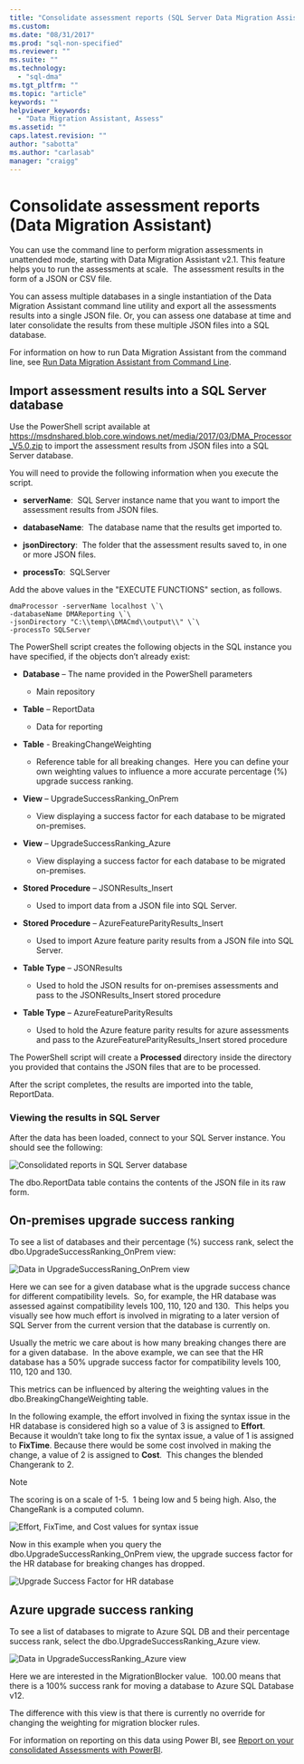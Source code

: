 ```yaml
---
title: "Consolidate assessment reports (SQL Server Data Migration Assistant) | Microsoft Docs"
ms.custom: 
ms.date: "08/31/2017"
ms.prod: "sql-non-specified"
ms.reviewer: ""
ms.suite: ""
ms.technology: 
  - "sql-dma"
ms.tgt_pltfrm: ""
ms.topic: "article"
keywords: ""
helpviewer_keywords: 
  - "Data Migration Assistant, Assess"
ms.assetid: ""
caps.latest.revision: ""
author: "sabotta"
ms.author: "carlasab"
manager: "craigg"
---
```


# Consolidate assessment reports (Data Migration Assistant)

You can use the command line to perform migration assessments in unattended mode, starting with Data Migration Assistant v2.1. This feature helps you to run the assessments at scale.  The assessment results in the form of a JSON or CSV file.

You can assess multiple databases in a single instantiation of the Data Migration Assistant command line utility and export all the assessments results into a single JSON file. Or, you can assess one database at time and later consolidate the results from these multiple JSON files into a SQL database.

For information on how to run Data Migration Assistant from the command line, see [Run Data Migration Assistant from Command Line](../dma/dma-commandline.md). 


## Import assessment results into a SQL Server database

Use the PowerShell script available at https://msdnshared.blob.core.windows.net/media/2017/03/DMA_Processor_V5.0.zip to import the assessment results from JSON files into a SQL Server database.

You will need to provide the following information when you execute the script. 

- **serverName**:  SQL Server instance name that you want to import the assessment results from JSON files.

- **databaseName**:  The database name that the results get imported to.

- **jsonDirectory**:  The folder that the assessment results saved to, in one or more JSON files.

- **processTo**:  SQLServer

Add the above values in the
"EXECUTE FUNCTIONS" section, as follows.

```
dmaProcessor -serverName localhost \`\
-databaseName DMAReporting \`\
-jsonDirectory "C:\\temp\\DMACmd\\output\\" \`\
-processTo SQLServer
```

The PowerShell script creates the following objects in the SQL instance you have specified, if the objects don’t already exist:

- **Database** – The name provided in the PowerShell parameters

  - Main repository

- **Table** – ReportData

  - Data for reporting

- **Table** - BreakingChangeWeighting

  - Reference table for all breaking changes.  Here you can define your own weighting values to influence a more accurate percentage (%) upgrade success ranking.

- **View** – UpgradeSuccessRanking\_OnPrem

  - View displaying a success factor for each database to be migrated on-premises.

- **View** – UpgradeSuccessRanking\_Azure

  - View displaying a success factor for each database to be migrated on-premises.

- **Stored Procedure** – JSONResults\_Insert

  - Used to import data from a JSON file into SQL Server.

- **Stored Procedure** – AzureFeatureParityResults\_Insert

  - Used to import Azure feature parity results from a JSON file into SQL Server.

- **Table Type** – JSONResults

  - Used to hold the JSON results for on-premises assessments and pass to the JSONResults\_Insert stored procedure

- **Table Type** – AzureFeatureParityResults

  - Used to hold the Azure feature parity results for azure assessments and pass to the AzureFeatureParityResults\_Insert stored procedure

The PowerShell script will create a **Processed** directory inside the directory you provided that contains the JSON files that are to be processed.

After the script completes, the results are imported into the table, ReportData.

### Viewing the results in SQL Server

After the data has been loaded, connect to your SQL Server instance. You should see the following:

![Consolidated reports in SQL Server database](../dma/media/DMAReportingDatabase.png)

The dbo.ReportData table contains the contents of the JSON file in its raw form.

## On-premises upgrade success ranking

To see a list of databases and their percentage (%) success rank, select the dbo.UpgradeSuccessRanking_OnPrem view:

![Data in UpgradeSuccessRaning_OnPrem view](../dma/media/UpgradeSuccessRankingView.png)

Here we can see for a given database what is the upgrade success chance for different compatibility levels.  So, for example, the HR database was assessed against compatibility levels 100, 110, 120 and 130.  This helps you visually see how much effort is involved in migrating to a later version of SQL Server from the current version that the database is currently on.

Usually the metric we care about is how many breaking changes there are for a given database.  In the above example, we can see that the HR database has a 50% upgrade success factor for compatibility levels 100, 110, 120 and 130.

This metrics can be influenced by altering the weighting values in the dbo.BreakingChangeWeighting table.

In the following example, the effort involved in fixing the syntax issue in the HR database is considered high so a value of 3 is assigned to **Effort**. Because it wouldn’t take long to fix the syntax issue, a value of 1 is assigned to **FixTime**. Because there would be some cost involved in making the change, a value of 2 is assigned to **Cost**.  This changes the blended Changerank to 2.

> [!NOTE]
> The scoring is on a scale of 1-5.  1 being low and 5 being high. Also, the ChangeRank is a computed column.

![Effort, FixTime, and Cost values for syntax issue](../dma/media/SyntaxIssueEffort.png)

Now in this example when you query the dbo.UpgradeSuccessRanking_OnPrem view, the upgrade success factor for the HR database for breaking changes has dropped.

![Upgrade Success Factor for HR database](../dma/media/UpgradeSuccessFactor_HR.png)

## Azure upgrade success ranking

To see a list of databases to migrate to Azure SQL DB and their percentage success rank, select the dbo.UpgradeSuccessRanking_Azure view.

![Data in UpgradeSuccessRanking_Azure view](../dma/media/UpgradeSuccessRankingView_Azure.png)

Here we are interested in the MigrationBlocker value.  100.00 means that there is a 100% success rank for moving a database to Azure SQL Database v12.

The difference with this view is that there is currently no override for changing the weighting for migration blocker rules.

For information on reporting on this data using Power BI, see [Report on your consolidated Assessments with PowerBI](../dma/dma-powerbiassesreport.md).


